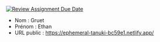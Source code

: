 [![Review Assignment Due Date](https://classroom.github.com/assets/deadline-readme-button-24ddc0f5d75046c5622901739e7c5dd533143b0c8e959d652212380cedb1ea36.svg)](https://classroom.github.com/a/ismyVXjU)
- Nom : Gruet
- Prénom : Ethan
- URL public : https://ephemeral-tanuki-bc59e1.netlify.app/

